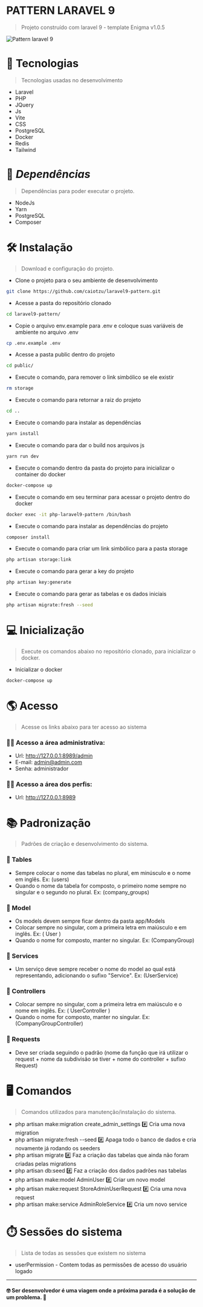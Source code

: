 # PATTERN LARAVEL 9
> Projeto construído com laravel 9 - template Enigma v1.0.5

<img src="https://raw.githubusercontent.com/laravel/art/master/logo-lockup/5%20SVG/2%20CMYK/1%20Full%20Color/laravel-logolockup-cmyk-red.svg" alt="Pattern laravel 9"/>

# :rocket: Tecnologias
> Tecnologias usadas no desenvolvimento
- Laravel
- PHP
- JQuery
- Js
- Vite
- CSS
- PostgreSQL
- Docker
- Redis
- Tailwind

# :link: *Dependências* 
> Dependências para poder executar o projeto.
- NodeJs
- Yarn
- PostgreSQL
- Composer

# :hammer_and_wrench: Instalação
> Download e configuração do projeto.

- Clone o projeto para o seu ambiente de desenvolvimento
```sh
git clone https://github.com/caiotzu/laravel9-pattern.git
```
- Acesse a pasta do repositório clonado
```sh
cd laravel9-pattern/
```
- Copie o arquivo env.example para .env e coloque suas variáveis de ambiente no arquivo .env
```sh
cp .env.example .env
```
- Acesse a pasta public dentro do projeto
```sh
cd public/
```
- Execute o comando, para remover o link simbólico se ele existir
```sh
rm storage
```
- Execute o comando para retornar a raiz do projeto
```sh
cd ..
```
- Execute o comando para instalar as dependências 
```sh
yarn install
```
- Execute o comando para dar o build nos arquivos js
```sh
yarn run dev
```
- Execute o comando dentro da pasta do projeto para inicializar o container do docker
```sh
docker-compose up
```
- Execute o comando em seu terminar para acessar o projeto dentro do docker
```sh
docker exec -it php-laravel9-pattern /bin/bash
```
- Execute o comando para instalar as dependências do projeto
```sh
composer install
```
- Execute o comando para criar um link simbólico para a pasta storage
```sh
php artisan storage:link
```
- Execute o comando para gerar a key do projeto
```sh
php artisan key:generate
```
- Execute o comando para gerar as tabelas e os dados iniciais
```sh
php artisan migrate:fresh --seed
```
# :computer: Inicialização
> Execute os comandos abaixo no repositório clonado, para inicializar o docker.

- Inicializar o docker
```sh
docker-compose up
```

# :earth_americas:	Acesso
> Acesse os links abaixo para ter acesso ao sistema 

### :man_technologist: Acesso a área administrativa: 

- Url: http://127.0.0.1:8989/admin
- E-mail: admin@admin.com
- Senha: administrador

### :raising_hand_man: Acesso a área dos perfis:
- Url: http://127.0.0.1:8989


# :books: Padronização
> Padrões de criação e desenvolvimento do sistema.

### :blue_book: Tables

- Sempre colocar o nome das tabelas no plural, em minúsculo e o nome em inglês. Ex: (users)
- Quando o nome da tabela for composto, o primeiro nome sempre no singular e o segundo no plural. Ex: (company_groups)

### :blue_book: Model

- Os models devem sempre ficar dentro da pasta app/Models
- Colocar sempre no singular, com a primeira letra em maiúsculo e em inglês. Ex: ( User )
- Quando o nome for composto, manter no singular. Ex: (CompanyGroup)

### :blue_book: Services

- Um serviço deve sempre receber o nome do model ao qual está representando, adicionando o sufixo "Service". Ex: (UserService)
### :blue_book: Controllers

- Colocar sempre no singular, com a primeira letra em maiúsculo e o nome em inglês. Ex: ( UserController )
- Quando o nome for composto, manter no singular. Ex: (CompanyGroupController)

### :blue_book: Requests

- Deve ser criada seguindo o padrão (nome da função que irá utilizar o request + nome da subdivisão se tiver + nome do controller + sufixo Request)


#  :desktop_computer: Comandos

> Comandos utilizados para manutenção/instalação do sistema.

- php artisan make:migration create_admin_settings :hash: Cria uma nova migration
- php artisan migrate:fresh --seed :hash: Apaga todo o banco de dados e cria novamente já rodando os seeders
- php artisan migrate :hash: Faz a criação das tabelas que ainda não foram criadas pelas migrations
- php artisan db:seed :hash: Faz a criação dos dados padrões nas tabelas
- php artisan make:model AdminUser :hash: Criar um novo model
- php artisan make:request StoreAdminUserRequest :hash: Cria uma nova request
- php artisan make:service AdminRoleService :hash: Cria um novo service

# :stopwatch:	Sessões do sistema
> Lista de todas as sessões que existem no sistema

- userPermission - Contem todas as permissões de acesso do usuário logado
<hr>

#### :nerd_face: Ser desenvolvedor é uma viagem onde a próxima parada é a solução de um problema. :rocket:
